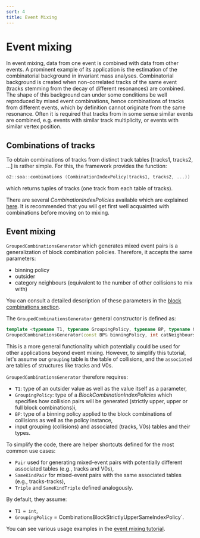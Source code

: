 ```yaml
---
sort: 4
title: Event Mixing
---
```


# Event mixing

In event mixing, data from one event is combined with data from other events. A prominent example of its application is the estimation of the combinatorial background in invariant mass analyses. Combinatorial background is created when non-correlated tracks of the same event (tracks stemming from the decay of different resonances) are combined. The shape of this background can under some conditions be well reproduced by mixed event combinations, hence combinations of tracks from different events, which by definition cannot originate from the same resonance. Often it is required that tracks from in some sense similar events are combined, e.g. events with similar track multiplicity, or events with similar vertex position.

## Combinations of tracks

To obtain combinations of tracks from distinct track tables [tracks1, tracks2, ...] is rather simple. For this, the framework provides the function:

```cpp
o2::soa::combinations (CombinationIndexPolicy(tracks1, tracks2, ...))
```

which returns tuples of tracks (one track from each table of tracks).

There are several *CombinationIndexPolicies* available which are explained [here](../framework/framework.md#getting-combinations-pairs-triplets-). It is recommended that you will get first well acquainted with combinations before moving on to mixing.

## Event mixing

`GroupedCombinationsGenerator` which generates mixed event pairs is a generalization of block combination policies. Therefore, it accepts the same parameters:
- binning policy
- outsider
- category neighbours (equivalent to the number of other collisions to mix with)

You can consult a detailed description of these parameters in the [block combinations section](../framework/framework.md#block--binned-combination-policies).

The `GroupedCombinationsGenerator` general constructor is defined as:

```cpp
template <typename T1, typename GroupingPolicy, typename BP, typename G, typename... As>
GroupedCombinationsGenerator(const BP& binningPolicy, int catNeighbours, const T1& outsider, G& grouping, std::tuple<T2s...>& associated)
```

This is a more general functionality which potentially could be used for other applications beyond event mixing. However, to simplify this tutorial, let's assume our `grouping` table is the table of collisions, and the `associated` are tables of structures like tracks and V0s.

`GroupedCombinationsGenerator` therefore requires:
- `T1`: type of an outsider value as well as the value itself as a parameter,
- `GroupingPolicy`: type of a *BlockCombinationIndexPolicies* which specifies how collision pairs will be generated (strictly upper, upper or full block combinations)i,
- `BP`: type of a binning policy applied to the block combinations of collisions as well as the policy instance,
- input grouping (collisions) and associated (tracks, V0s) tables and their types.

To simplify the code, there are helper shortcuts defined for the most common use cases:
- `Pair` used for generating mixed-event pairs with potentially different associated tables (e.g., tracks and V0s),
- `SameKindPair` for mixed-event pairs with the same associated tables (e.g., tracks-tracks),
- `Triple` and `SameKindTriple` defined analogously.

By default, they assume:
- `T1 = int`,
- `GroupingPolicy` = CombinationsBlockStrictlyUpperSameIndexPolicy`.

You can see various usage examples in the [event mixing tutorial](../tutorials/eventMixing.md). 
